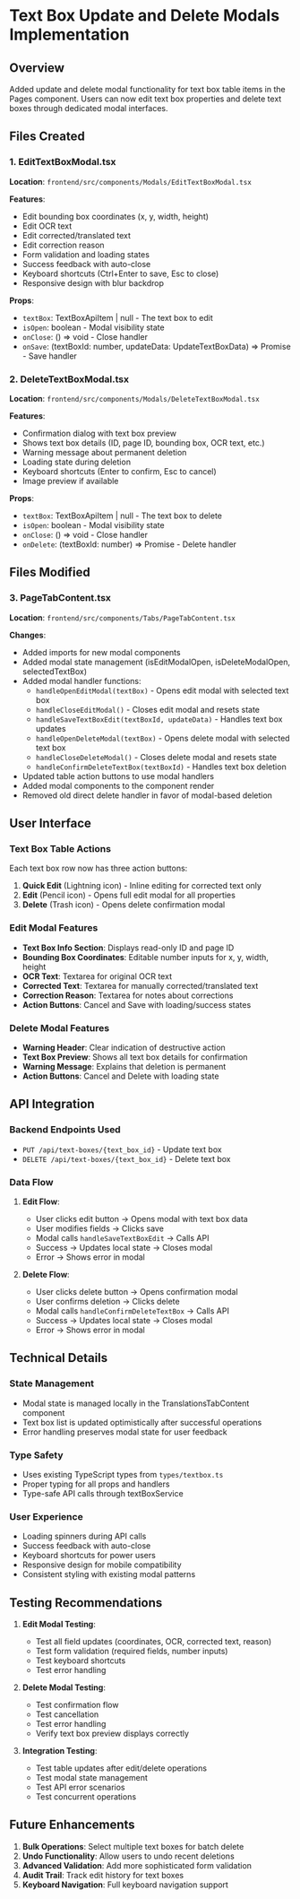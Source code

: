 # Text Box Update and Delete Modals Implementation

## Overview
Added update and delete modal functionality for text box table items in the Pages component. Users can now edit text box properties and delete text boxes through dedicated modal interfaces.

## Files Created

### 1. EditTextBoxModal.tsx
**Location**: `frontend/src/components/Modals/EditTextBoxModal.tsx`

**Features**:
- Edit bounding box coordinates (x, y, width, height)
- Edit OCR text
- Edit corrected/translated text
- Edit correction reason
- Form validation and loading states
- Success feedback with auto-close
- Keyboard shortcuts (Ctrl+Enter to save, Esc to close)
- Responsive design with blur backdrop

**Props**:
- `textBox`: TextBoxApiItem | null - The text box to edit
- `isOpen`: boolean - Modal visibility state
- `onClose`: () => void - Close handler
- `onSave`: (textBoxId: number, updateData: UpdateTextBoxData) => Promise<void> - Save handler

### 2. DeleteTextBoxModal.tsx
**Location**: `frontend/src/components/Modals/DeleteTextBoxModal.tsx`

**Features**:
- Confirmation dialog with text box preview
- Shows text box details (ID, page ID, bounding box, OCR text, etc.)
- Warning message about permanent deletion
- Loading state during deletion
- Keyboard shortcuts (Enter to confirm, Esc to cancel)
- Image preview if available

**Props**:
- `textBox`: TextBoxApiItem | null - The text box to delete
- `isOpen`: boolean - Modal visibility state
- `onClose`: () => void - Close handler
- `onDelete`: (textBoxId: number) => Promise<void> - Delete handler

## Files Modified

### 3. PageTabContent.tsx
**Location**: `frontend/src/components/Tabs/PageTabContent.tsx`

**Changes**:
- Added imports for new modal components
- Added modal state management (isEditModalOpen, isDeleteModalOpen, selectedTextBox)
- Added modal handler functions:
  - `handleOpenEditModal(textBox)` - Opens edit modal with selected text box
  - `handleCloseEditModal()` - Closes edit modal and resets state
  - `handleSaveTextBoxEdit(textBoxId, updateData)` - Handles text box updates
  - `handleOpenDeleteModal(textBox)` - Opens delete modal with selected text box
  - `handleCloseDeleteModal()` - Closes delete modal and resets state
  - `handleConfirmDeleteTextBox(textBoxId)` - Handles text box deletion
- Updated table action buttons to use modal handlers
- Added modal components to the component render
- Removed old direct delete handler in favor of modal-based deletion

## User Interface

### Text Box Table Actions
Each text box row now has three action buttons:
1. **Quick Edit** (Lightning icon) - Inline editing for corrected text only
2. **Edit** (Pencil icon) - Opens full edit modal for all properties
3. **Delete** (Trash icon) - Opens delete confirmation modal

### Edit Modal Features
- **Text Box Info Section**: Displays read-only ID and page ID
- **Bounding Box Coordinates**: Editable number inputs for x, y, width, height
- **OCR Text**: Textarea for original OCR text
- **Corrected Text**: Textarea for manually corrected/translated text
- **Correction Reason**: Textarea for notes about corrections
- **Action Buttons**: Cancel and Save with loading/success states

### Delete Modal Features
- **Warning Header**: Clear indication of destructive action
- **Text Box Preview**: Shows all text box details for confirmation
- **Warning Message**: Explains that deletion is permanent
- **Action Buttons**: Cancel and Delete with loading state

## API Integration

### Backend Endpoints Used
- `PUT /api/text-boxes/{text_box_id}` - Update text box
- `DELETE /api/text-boxes/{text_box_id}` - Delete text box

### Data Flow
1. **Edit Flow**:
   - User clicks edit button → Opens modal with text box data
   - User modifies fields → Clicks save
   - Modal calls `handleSaveTextBoxEdit` → Calls API
   - Success → Updates local state → Closes modal
   - Error → Shows error in modal

2. **Delete Flow**:
   - User clicks delete button → Opens confirmation modal
   - User confirms deletion → Clicks delete
   - Modal calls `handleConfirmDeleteTextBox` → Calls API
   - Success → Updates local state → Closes modal
   - Error → Shows error in modal

## Technical Details

### State Management
- Modal state is managed locally in the TranslationsTabContent component
- Text box list is updated optimistically after successful operations
- Error handling preserves modal state for user feedback

### Type Safety
- Uses existing TypeScript types from `types/textbox.ts`
- Proper typing for all props and handlers
- Type-safe API calls through textBoxService

### User Experience
- Loading spinners during API calls
- Success feedback with auto-close
- Keyboard shortcuts for power users
- Responsive design for mobile compatibility
- Consistent styling with existing modal patterns

## Testing Recommendations

1. **Edit Modal Testing**:
   - Test all field updates (coordinates, OCR, corrected text, reason)
   - Test form validation (required fields, number inputs)
   - Test keyboard shortcuts
   - Test error handling

2. **Delete Modal Testing**:
   - Test confirmation flow
   - Test cancellation
   - Test error handling
   - Verify text box preview displays correctly

3. **Integration Testing**:
   - Test table updates after edit/delete operations
   - Test modal state management
   - Test API error scenarios
   - Test concurrent operations

## Future Enhancements

1. **Bulk Operations**: Select multiple text boxes for batch delete
2. **Undo Functionality**: Allow users to undo recent deletions
3. **Advanced Validation**: Add more sophisticated form validation
4. **Audit Trail**: Track edit history for text boxes
5. **Keyboard Navigation**: Full keyboard navigation support
